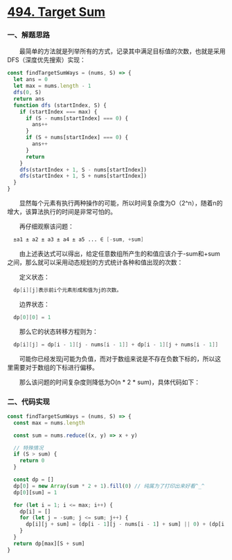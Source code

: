 # [494. Target Sum](https://leetcode.com/problems/target-sum/)

### 一、解题思路

  &emsp;&emsp;最简单的方法就是列举所有的方式，记录其中满足目标值的次数，也就是采用DFS（深度优先搜索）实现：

```JavaScript
const findTargetSumWays = (nums, S) => {
  let ans = 0
  let max = nums.length - 1
  dfs(0, S)
  return ans
  function dfs (startIndex, S) {
    if (startIndex === max) {
      if (S - nums[startIndex] === 0) {
        ans++
      }
      if (S + nums[startIndex] === 0) {
        ans++
      }
      return
    }
    dfs(startIndex + 1, S - nums[startIndex])
    dfs(startIndex + 1, S + nums[startIndex])
  }
}
```

  &emsp;&emsp;显然每个元素有执行两种操作的可能，所以时间复杂度为O（2^n），随着n的增大，该算法执行的时间是非常可怕的。

  &emsp;&emsp;再仔细观察该问题：

```s
  ±a1 ± a2 ± a3 ± a4 ± a5 ... ∈ [-sum, +sum]
```

  &emsp;&emsp;由上述表达式可以得出，给定任意数组所产生的和值应该介于-sum和+sum之间，那么就可以采用动态规划的方式统计各种和值出现的次数：

  &emsp;&emsp;定义状态：

```s
  dp[i][j]表示前i个元素形成和值为j的次数。
```

  &emsp;&emsp;边界状态：

```s
  dp[0][0] = 1
```

  &emsp;&emsp;那么它的状态转移方程则为：
    
```s
  dp[i][j] = dp[i - 1][j - nums[i - 1]] + dp[i - 1][j + nums[i - 1]]
```

  &emsp;&emsp;可能你已经发现j可能为负值，而对于数组来说是不存在负数下标的，所以这里需要对于数组的下标进行偏移。

  &emsp;&emsp;那么该问题的时间复杂度则降低为O(n * 2 * sum)，具体代码如下：

### 二、代码实现

```JavaScript
const findTargetSumWays = (nums, S) => {
  const max = nums.length

  const sum = nums.reduce((x, y) => x + y)

  // 特殊情况
  if (S > sum) {
    return 0
  }

  const dp = []
  dp[0] = new Array(sum * 2 + 1).fill(0) // 纯属为了打印出来好看^_^
  dp[0][sum] = 1

  for (let i = 1; i <= max; i++) {
    dp[i] = []
    for (let j = -sum; j <= sum; j++) {
      dp[i][j + sum] = (dp[i - 1][j - nums[i - 1] + sum] || 0) + (dp[i - 1][j + nums[i - 1] + sum] || 0)
    }
  }
  return dp[max][S + sum]
}
```